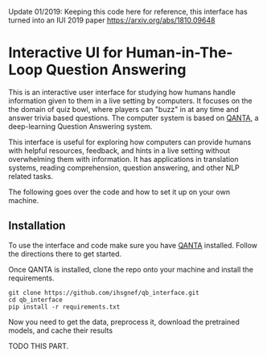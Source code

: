Update 01/2019: Keeping this code here for reference, this interface has turned into an IUI 2019 paper https://arxiv.org/abs/1810.09648


# Interactive UI for Human-in-The-Loop Question Answering

This is an interactive user interface for studying how humans handle information given to them in a live setting by computers. It focuses on the the domain of quiz bowl, where players can "buzz" in at any time and answer trivia based questions. The computer system is based on [QANTA](https://github.com/Pinafore/qb), a deep-learning Question Answering system.

This interface is useful for exploring how computers can provide humans with helpful resources, feedback, and hints in a live setting without overwhelming them with information. It has applications in translation systems, reading comprehension, question answering, and other NLP related tasks.

The following goes over the code and how to set it up on your own machine.

## Installation

To use the interface and code make sure you have [QANTA](https://github.com/Pinafore/qb) installed. Follow the directions there to get started.

Once QANTA is installed, clone the repo onto your machine and install the requirements.
```
git clone https://github.com/ihsgnef/qb_interface.git
cd qb_interface
pip install -r requirements.txt
```

Now you need to get the data, preprocess it, download the pretrained models, and cache their results

TODO THIS PART.
